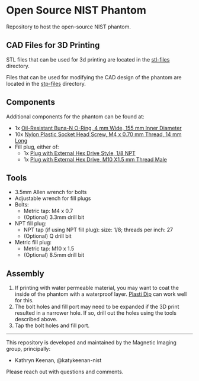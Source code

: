 # Open Source NIST Phantom

Repository to host the open-source NIST phantom. 

## CAD Files for 3D Printing

STL files that can be used for 3d printing are located in the 
[stl-files](https://github.com/kalinared/open-source-nist-phantom/tree/main/stl-files) directory.

Files that can be used for modifying the CAD design of the phantom are located in the 
[stp-files](https://github.com/kalinared/open-source-nist-phantom/tree/main/stp-files) directory.

## Components
Additional components for the phantom can be found at:
* 1x [Oil-Resistant Buna-N O-Ring, 4 mm Wide, 155 mm Inner Diameter](https://www.mcmaster.com/1302N303/)
* 10x [Nylon Plastic Socket Head Screw, M4 x 0.70 mm Thread, 14 mm Long](https://www.mcmaster.com/93640A129/)
* Fill plug, either of:
    * 1x [Plug with External Hex Drive Style, 1/8 NPT](https://www.mcmaster.com/45505K195/)
    * 1x [Plug with External Hex Drive, M10 X1.5 mm Thread Male](https://www.mcmaster.com/4956N25/)

## Tools
* 3.5mm Allen wrench for bolts
* Adjustable wrench for fill plugs
* Bolts:
    * Metric tap: M4 x 0.7
    * (Optional) 3.3mm drill bit
* NPT fill plug:
    * NPT tap (if using NPT fill plug): size: 1/8; threads per inch: 27
    * (Optional) Q drill bit
* Metric fill plug:
    * Metric tap: M10 x 1.5
    * (Optional) 8.5mm drill bit

## Assembly
1. If printing with water permeable material, you may want to coat the inside of the phantom with a waterproof 
layer. [Plasti Dip](https://plastidip.com/our-products/plasti-dip/) can work well for this.
1. The bolt holes and fill port may need to be expanded if the 3D print resulted in a narrower hole. If so, drill out
the holes using the tools described above.
1. Tap the bolt holes and fill port.

---

This repository is developed and maintained
by the Magnetic Imaging group, principally:

- Kathryn Keenan, @katykeenan-nist

Please reach out with questions and comments.
